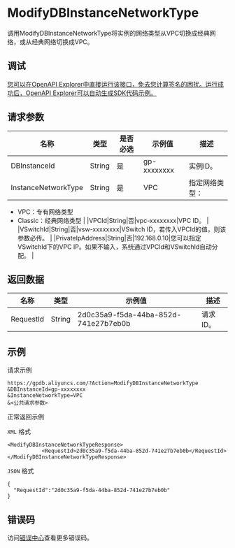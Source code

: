 # ModifyDBInstanceNetworkType

调用ModifyDBInstanceNetworkType将实例的网络类型从VPC切换成经典网络，或从经典网络切换成VPC。

## 调试

[您可以在OpenAPI Explorer中直接运行该接口，免去您计算签名的困扰。运行成功后，OpenAPI Explorer可以自动生成SDK代码示例。](https://api.aliyun.com/#product=gpdb&api=ModifyDBInstanceNetworkType&type=RPC&version=2016-05-03)

## 请求参数

|名称|类型|是否必选|示例值|描述|
|--|--|----|---|--|
|DBInstanceId|String|是|gp-xxxxxxxx|实例ID。 |
|InstanceNetworkType|String|是|VPC|指定网络类型：

 -   VPC：专有网络类型
-   Classic：经典网络类型 |
|VPCId|String|否|vpc-xxxxxxxx|VPC ID。 |
|VSwitchId|String|否|vsw-xxxxxxxx|VSwitch ID，若传入VPCId的值，则该参数必传。 |
|PrivateIpAddress|String|否|192.168.0.10|您可以指定VSwitchId下的VPC IP。如果不输入，系统通过VPCId和VSwitchId自动分配。 |

## 返回数据

|名称|类型|示例值|描述|
|--|--|---|--|
|RequestId|String|2d0c35a9-f5da-44ba-852d-741e27b7eb0b|请求ID。 |

## 示例

请求示例

```
https://gpdb.aliyuncs.com/?Action=ModifyDBInstanceNetworkType
&DBInstanceId=gp-xxxxxxxx
&InstanceNetworkType=VPC
&<公共请求参数>
```

正常返回示例

`XML` 格式

```
<ModifyDBInstanceNetworkTypeResponse>
           <RequestId>2d0c35a9-f5da-44ba-852d-741e27b7eb0b</RequestId>
</ModifyDBInstanceNetworkTypeResponse>
```

`JSON` 格式

```
{
  "RequestId":"2d0c35a9-f5da-44ba-852d-741e27b7eb0b"
}
```

## 错误码

访问[错误中心](https://error-center.alibabacloud.com/status/product/gpdb)查看更多错误码。

